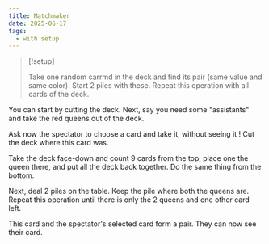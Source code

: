 ```yaml
---
title: Matchmaker
date: 2025-06-17
tags:
  - with setup
---
```


> [!setup]
>
> Take one random carrmd in the deck and find its pair (same value and same
> color). Start 2 piles with these. Repeat this operation with all cards of the
> deck.

You can start by cutting the deck. Next, say you need some "assistants" and take
the red queens out of the deck.

Ask now the spectator to choose a card and take it, without seeing it ! Cut the
deck where this card was.

Take the deck face-down and count 9 cards from the top, place one the queen
there, and put all the deck back together. Do the same thing from the bottom.

Next, deal 2 piles on the table. Keep the pile where both the queens are. Repeat
this operation until there is only the 2 queens and one other card left.

This card and the spectator's selected card form a pair. They can now see their
card.
